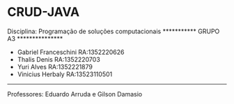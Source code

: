 # CRUD-JAVA

Disciplina: Programação de soluções computacionais
*********** GRUPO A3 ***************
- Gabriel Franceschini RA:1352220626 
- Thalis Denis RA:1352220703 
- Yuri Alves RA:1352221879 
- Vinicius Herbaly RA:13523110501       
************************************

Professores: Eduardo Arruda e Gilson Damasio
